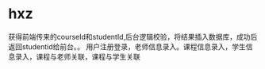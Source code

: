 # hxz
获得前端传来的courseId和studentId,后台逻辑校验，将结果插入数据库，成功后返回studentid给前台。。
用户注册登录，老师信息录入。课程信息录入，学生信息录入，课程与老师关联，课程与学生关联
